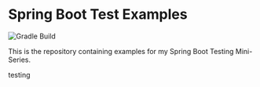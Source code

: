 # Spring Boot Test Examples

![Gradle Build](https://github.com/arhohuttunen/spring-boot-test-examples/workflows/Gradle%20Build/badge.svg)

This is the repository containing examples for my Spring Boot Testing Mini-Series.

testing
